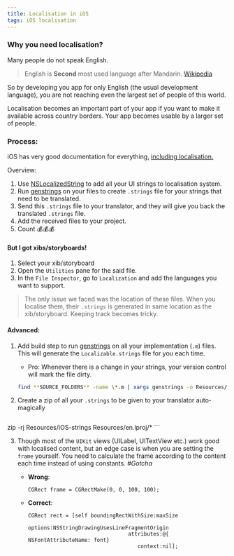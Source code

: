```yaml
---
title: Localisation in iOS
tags: iOS localisation
---
```


### Why you need localisation?

Many people do not speak English.

> English is **Second** most used language after Mandarin.
> [Wikipedia](https://en.wikipedia.org/wiki/List_of_languages_by_total_number_of_speakers)

So by developing you app for only English (the usual development language), you are not reaching even the largest set of people of this world.

Localisation becomes an important part of your app if you want to make it available across country borders. Your app becomes usable by a larger set of people.

### Process:

iOS has very good documentation for everything, [including localisation.](https://developer.apple.com/internationalization/)

Overview:

1. Use [NSLocalizedString](https://developer.apple.com/reference/foundation/nslocalizedstring) to add all your UI strings to localisation system.
2. Run [genstrings][genstrings] on your files to create `.strings` file for your strings that need to be translated.
3. Send this `.strings` file to your translator, and they will give you back the translated `.strings` file.
4. Add the received files to your project.
5. Count 💰💰💰

#### But I got xibs/storyboards!

1. Select your xib/storyboard
2. Open the `Utilities` pane for the said file.
3. In the `File Inspector`, go to `Localization` and add the languages you want to support.

> The only issue we faced was the location of these files.
> When you localise them, their `.strings` is generated in same location as the xib/storyboard. Keeping track becomes tricky.

#### Advanced:

1. Add build step to run [genstrings][genstrings] on all your implementation (`.m`) files. This will generate the `Localizable.strings` file for you each time.
    * Pro: Whenever there is a change in your strings, your version control will mark the file dirty.

    ```bash
    find **SOURCE_FOLDERS** -name \*.m | xargs genstrings -o Resources/en.lproj/
    ```

2. Create a zip of all your `.strings` to be given to your translator auto-magically

    ```bash
zip -rj Resources/iOS-strings Resources/en.lproj/*
    ```

3. Though most of the `UIKit` views (UILabel, UITextView etc.) work good with localised content, but an edge case is when you are setting the `frame` yourself. You need to calculate the frame according to the content each time instead of using constants. *#Gotcha*
    * **Wrong**:

      ```
      CGRect frame = CGRectMake(0, 0, 100, 100);
      ```
    * **Correct**:

      ```
      CGRect rect = [self boundingRectWithSize:maxSize
                                         options:NSStringDrawingUsesLineFragmentOrigin
                                      attributes:@{ NSFontAttributeName: font}
                                         context:nil];
      ```

[genstrings]: https://developer.apple.com/legacy/library/documentation/Darwin/Reference/ManPages/man1/genstrings.1.html
